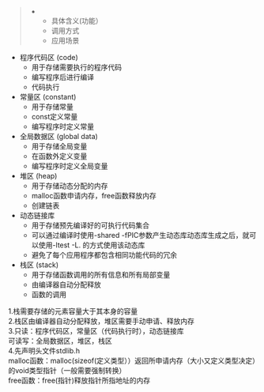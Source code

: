 > + + 具体含义(功能）
>   + 调用方式
>   + 应用场景
+ 程序代码区 (code)
    + 用于存储需要执行的程序代码
    + 编写程序后进行编译
    + 代码执行
+ 常量区 (constant)
    + 用于存储常量
    + const定义常量
    + 编写程序时定义常量
+ 全局数据区 (global data)
    + 用于存储全局变量
    + 在函数外定义变量
    + 编写程序时定义全局变量
+ 堆区 (heap)
    + 用于存储动态分配的内存
    + malloc函数申请内存，free函数释放内存
    + 创建链表
+ 动态链接库
    + 用于存储预先编译好的可执行代码集合
    + 可以通过编译时使用-shared -fPIC参数产生动态库动态库生成之后，就可以使用-ltest -L. 的方式使用该动态库
    + 避免了每个应用程序都包含相同功能代码的冗余
+ 栈区 (stack)
    + 用于存储函数调用的所有信息和所有局部变量
    + 由编译器自动分配释放
    + 函数的调用    

1.栈需要存储的元素容量大于其本身的容量  
2.栈区由编译器自动分配释放，堆区需要手动申请、释放内存  
3.只读：程序代码区，常量区（代码执行时），动态链接库  
可读写：全局数据区，堆区，栈区  
4.先声明头文件stdlib.h  
malloc函数：malloc(sizeof(定义类型））返回所申请内存（大小又定义类型决定）的void类型指针（一般需要强制转换）  
free函数：free(指针)释放指针所指地址的内存  

